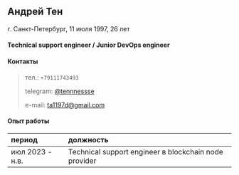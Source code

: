 ## Андрей Тен

г. Санкт-Петербург, 11 июля 1997, 26 лет

#### Technical support engineer / Junior DevOps engineer

#### Контакты
> тел.: ```+79111743493```
>
> telegram: [@tennnessse](https://t.me/tennnessse)
>
> e-mail: ta1197d@gmail.com

#### Опыт работы
| период              |   должность         |
|:--------------------|:------------------|
|   июл 2023 - н.в.   |Technical support engineer в blockchain node provider |

